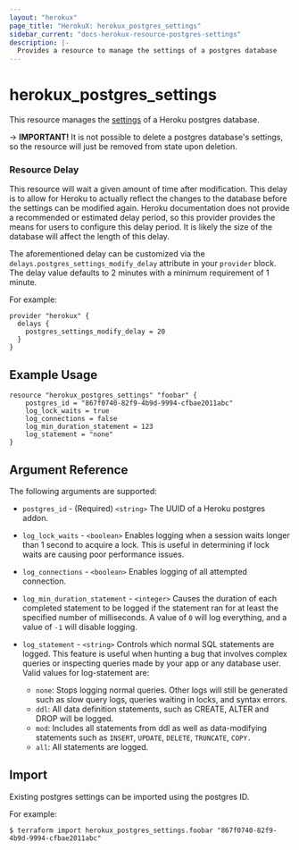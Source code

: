```yaml
---
layout: "herokux"
page_title: "HerokuX: herokux_postgres_settings"
sidebar_current: "docs-herokux-resource-postgres-settings"
description: |-
  Provides a resource to manage the settings of a postgres database
---
```


# herokux\_postgres\_settings

This resource manages the [settings](https://devcenter.heroku.com/articles/heroku-postgres-settings)
of a Heroku postgres database.

-> **IMPORTANT!**
It is not possible to delete a postgres database's settings, so the resource will just be removed from state upon deletion.

### Resource Delay
This resource will wait a given amount of time after modification. This delay is to allow for Heroku to actually reflect
the changes to the database before the settings can be modified again. Heroku documentation does not provide
a recommended or estimated delay period, so this provider provides the means for users to configure this delay period.
It is likely the size of the database will affect the length of this delay.

The aforementioned delay can be customized via the `delays.postgres_settings_modify_delay` attribute in your `provider` block.
The delay value defaults to 2 minutes with a minimum requirement of 1 minute.

For example:

```hcl-terraform
provider "herokux" {
  delays {
    postgres_settings_modify_delay = 20
  }
}
```

## Example Usage

```hcl-terraform
resource "herokux_postgres_settings" "foobar" {
	postgres_id = "867f0740-82f9-4b9d-9994-cfbae2011abc"
	log_lock_waits = true
	log_connections = false
	log_min_duration_statement = 123
	log_statement = "none"
}
```

## Argument Reference

The following arguments are supported:

* `postgres_id` - (Required) `<string>` The UUID of a Heroku postgres addon.

* `log_lock_waits` - `<boolean>` Enables logging when a session waits longer than 1 second
to acquire a lock. This is useful in determining if lock waits are causing poor performance issues.

* `log_connections` - `<boolean>` Enables logging of all attempted connection.

* `log_min_duration_statement` - `<integer>` Causes the duration of each completed statement to be logged
if the statement ran for at least the specified number of milliseconds. A value of `0` will log everything,
and a value of `-1` will disable logging.

* `log_statement` - `<string>` Controls which normal SQL statements are logged. This feature is useful
when hunting a bug that involves complex queries or inspecting queries made by your app or any database user.
Valid values for log-statement are:

    * `none`: Stops logging normal queries. Other logs will still be generated such as slow query logs, queries waiting in locks, and syntax errors.
    * `ddl`: All data definition statements, such as CREATE, ALTER and DROP will be logged.
    * `mod`: Includes all statements from ddl as well as data-modifying statements such as `INSERT`, `UPDATE`, `DELETE`, `TRUNCATE`, `COPY.`
    * `all`: All statements are logged.

## Import

Existing postgres settings can be imported using the postgres ID.

For example:

```shell script
$ terraform import herokux_postgres_settings.foobar "867f0740-82f9-4b9d-9994-cfbae2011abc"
```
